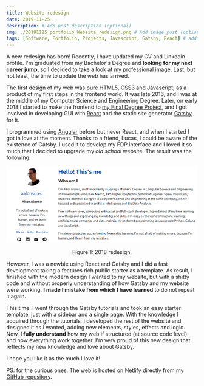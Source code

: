 ```yaml
---
title: Website redesign
date: 2019-11-25
description: # Add post description (optional)
img: ./20191125_portfolio_Website_redesign.png # Add image post (optional)
tags: [Software, Portfolio, Projects, Javascript, Gatsby, React] # add tag
---
```


A new redesign has born! Recently, I have updated my CV and Linkedin profile. I'm graduated from my Bachelor's Degree and **looking for my next career jump**, so I decided to take a look at my professional image. Last, but not least, the time to update the web has arrived.

The first design of my web was pure HTML5, CSS3 and Javascript; as a product of my first steps in the frontend world. It was late 2016, and I was at the middle of my Computer Science and Engineering Degree. Later, on early 2018 I started to make the frontend to [my Final Degree Project](/bachelor-degree-thesis/), and I got involved in developing GUI with [React](https://reactjs.org/) and the static site generator [Gatsby]([https://www.gatsbyjs.org/](https://www.gatsbyjs.org/)) for it.

I programmed using [Angular](https://angularjs.org/) before but never React, and when I started I got in love at the moment. Thanks to a friend, Lucas, I could be aware of the existence of Gatsby. I used it to develop my FDP interface and I loved it so much that I decided to upgrade my *old school* website. The result was the following:

![2018 redesign](./old_design.png)

<p align="center">
    Figure 1: 2018 redesign.
</p>

However, I was a newbie using React and Gatsby and I did a fast development taking a features rich public starter as a template. As result, I finished with the modern design I wanted to my website, but with a shitty code and without properly understanding of how Gatsby and my website were working. **I made I mistake from which I have learned** to do not repeat it again.

This time, I went through the Gatsby tutorials and took an easy starter template, just with a sidebar and a single page. With the knowledge I acquired through the tutorials, I developed the rest of the website and designed it as I wanted, adding new elements, styles, effects and logic. Now, **I fully understand** how my web if structured (at source code level) and how everything work together. I'm very proud of this new design that reflects my new knowledge and love about Gatsby.

I hope you like it as the much I love it!

PS: for the curious ones. The web is hosted on [Netlify](https://www.netlify.com/) directly from my [GitHub repository](https://github.com/tairosonloa/aalonso.eu).